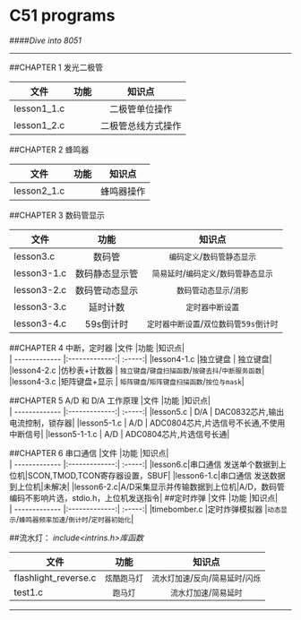 C51 programs 
===========
####*Dive into 8051*

*******************************
##CHAPTER 1     发光二极管

|文件           |功能           |知识点|  
| ------------- |:-------------:| :-----:|
|lesson1_1.c    |               |二极管单位操作 |
|lesson1_2.c    |               |二极管总线方式操作|


##CHAPTER 2     蜂鸣器

|文件           |功能           |知识点|  
| ------------- |:-------------:| :-----:|
|lesson2_1.c    |               |蜂鸣器操作|   

##CHAPTER 3     数码管显示       
  
|文件           |功能           |知识点|  
| ------------- |:-------------:| :-----:|
|lesson3.c| 数码管|`编码定义`/`数码管静态显示` |
|lesson3-1.c| 数码静态显示管|`简易延时`/`编码定义`/`数码管静态显示`|
|lesson3-2.c| 数码管动态显示|`数码管动态显示`/`消影`  |
|lesson3-3.c| 延时计数|`定时器中断设置`|
|lesson3-4.c| 59s倒计时|`定时器中断设置`/`双位数码管59s倒计时` |    

##CHAPTER 4     中断，定时器
|文件           |功能           |知识点|  
| ------------- |:-------------:| :-----:|
|lesson4-1.c    |独立键盘       | 独立键盘|
|lesson4-2.c    |仿秒表+计数器  | `独立键盘`/`键盘扫描函数`/`按键去抖`/`中断服务函数`|
|lesson4-3.c    |矩阵键盘+显示  | `矩阵键盘`/`矩阵键盘扫描函数`/`按位与mask`|

##CHAPTER 5     A/D 和 D/A 工作原理
|文件           |功能           |知识点|  
| ------------- |:-------------:| :-----:|
|lesson5.c      |  D/A          | DAC0832芯片,输出电流控制，锁存器|
|lesson5-1.c    |  A/D          | ADC0804芯片,片选信号不长通,不使用中断信号|
|lesson5-1-1.c  |  A/D          | ADC0804芯片,片选信号长通|

##CHAPTER 6     串口通信
|文件           |功能           |知识点|  
| ------------- |:-------------:| :-----:|
|lesson6.c|串口通信 发送单个数据到上位机|SCON,TMOD,TCON寄存器设置，SBUF|
|lesson6-1.c|串口通信 发送数据到上位机|未解决|
|lesson6-2.c|A/D采集显示并传输数据到上位机|A/D，数码管编码不影响片选，stdio.h，上位机发送指令|
##定时炸弹
|文件           |功能           |知识点|  
| ------------- |:-------------:| :-----:|
|timebomber.c   |定时炸弹模拟器 |`动态显示`/`蜂鸣器频率加速`/`倒计时`/`定时器初始化`|



##流水灯：
*include<intrins.h>库函数*

|文件           |功能           |知识点|  
| ------------- |:-------------:| :-----:|
|flashlight_reverse.c|`炫酷跑马灯`|`流水灯加速`/`反向`/`简易延时`/`闪烁`|
|test1.c|`跑马灯`|`流水灯加速`/`简易延时`|


*************************
